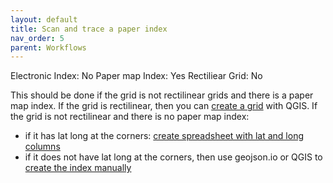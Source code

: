 ```yaml
---
layout: default
title: Scan and trace a paper index
nav_order: 5
parent: Workflows
---
```


Electronic Index: No
Paper map Index: Yes
Rectiliear Grid: No

This should be done if the grid is not rectilinear grids and there is a paper map index. If the grid is rectilinear, then you can [create a grid](#) with QGIS. If the grid is not rectilinear and there is no paper map index:


- if it has lat long at the corners: [create spreadsheet with lat and long columns](#)
- if it does not have lat long at the corners, then use geojson.io or QGIS to [create the index manually](#)
